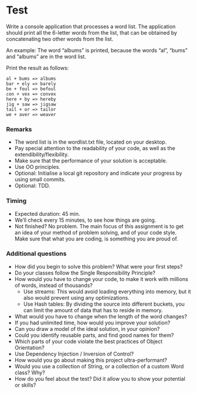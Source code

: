 # Test

Write a console application that processes a word list. The application should print all the 6-letter words from the list, that can be obtained by concatenating two other words from the list.

An example: The word “albums” is printed, because the words “al”, “bums” and “albums” are in the word list.

Print the result as follows:

```
al + bums => albums
bar + ely => barely
be + foul => befoul
con + vex => convex
here + by => hereby
jig + saw => jigsaw
tail + or => tailor
we + aver => weaver
```

### Remarks
- The word list is in the wordlist.txt file, located on your desktop.
- Pay special attention to the readability of your code, as well as the extendibility/flexibility.
- Make sure that the performance of your solution is acceptable.
- Use OO principles.
- Optional: Initialise a local git repository and indicate your progress by using small commits.
- Optional: TDD.

### Timing
- Expected duration: 45 min.
- We’ll check every 15 minutes, to see how things are going.
- Not finished? No problem. The main focus of this assignment is to get an idea of your method of problem solving, and of your code style. Make sure that what you are coding, is something you are proud of.

### Additional questions
- How did you begin to solve this problem? What were your first steps?
- Do your classes follow the Single Responsibility Principle?
- How would you have to change your code, to make it work with millions of words, instead of thousands?
  - Use streams: This would avoid loading everything into memory, but it also would prevent using any optimizations.
  - Use Hash tables: By dividing the source into different buckets, you can limit the amount of data that has to reside in memory.
- What would you have to change when the length of the word changes?
- If you had unlimited time, how would you improve your solution?
- Can you draw a model of the ideal solution, in your opinion?
- Could you identify reusable parts, and find good names for them?
- Which parts of your code violate the best practices of Object Orientation?
- Use Dependency Injection / Inversion of Control?
- How would you go about making this project ultra-performant? 
- Would you use a collection of String, or a collection of a custom Word class? Why?
- How do you feel about the test? Did it allow you to show your potential or skills?


